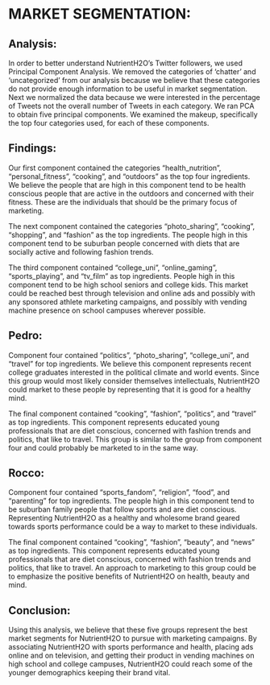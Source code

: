 # MARKET SEGMENTATION:

## Analysis:

In order to better understand NutrientH2O’s Twitter followers, we used
Principal Component Analysis. We removed the categories of ‘chatter’ and
‘uncategorized’ from our analysis because we believe that these
categories do not provide enough information to be useful in market
segmentation. Next we normalized the data because we were interested in
the percentage of Tweets not the overall number of Tweets in each
category. We ran PCA to obtain five principal components. We examined
the makeup, specifically the top four categories used, for each of these
components.

## Findings:

Our first component contained the categories “health\_nutrition”,
“personal\_fitness”, “cooking”, and “outdoors” as the top four
ingredients. We believe the people that are high in this component tend
to be health conscious people that are active in the outdoors and
concerned with their fitness. These are the individuals that should be
the primary focus of marketing.

The next component contained the categories “photo\_sharing”, “cooking”,
“shopping”, and “fashion” as the top ingredients. The people high in
this component tend to be suburban people concerned with diets that are
socially active and following fashion trends.

The third component contained “college\_uni”, “online\_gaming”,
“sports\_playing”, and “tv\_film” as top ingredients. People high in
this component tend to be high school seniors and college kids. This
market could be reached best through television and online ads and
possibly with any sponsored athlete marketing campaigns, and possibly
with vending machine presence on school campuses wherever possible.

## Pedro:

Component four contained “politics”, “photo\_sharing”, “college\_uni”,
and “travel” for top ingredients. We believe this component represents
recent college graduates interested in the political climate and world
events. Since this group would most likely consider themselves
intellectuals, NutrientH2O could market to these people by representing
that it is good for a healthy mind.

The final component contained “cooking”, “fashion”, “politics”, and
“travel” as top ingredients. This component represents educated young
professionals that are diet conscious, concerned with fashion trends and
politics, that like to travel. This group is similar to the group from
component four and could probably be marketed to in the same way.

## Rocco:

Component four contained “sports\_fandom”, “religion”, “food”, and
“parenting” for top ingredients. The people high in this component
tend to be suburban family people that follow sports and are diet
conscious. Representing NutrientH2O as a healthy and wholesome brand
geared towards sports performance could be a way to market to these
individuals.

The final component contained “cooking”, “fashion”, “beauty”, and “news”
as top ingredients. This component represents educated young
professionals that are diet conscious, concerned with fashion trends and
politics, that like to travel. An approach to marketing to this group
could be to emphasize the positive benefits of NutrientH2O on health,
beauty and mind.

## Conclusion:

Using this analysis, we believe that these five groups represent the
best market segments for NutrientH2O to pursue with marketing campaigns.
By associating NutrientH2O with sports performance and health, placing
ads online and on television, and getting their product in vending
machines on high school and college campuses, NutrientH2O could reach
some of the younger demographics keeping their brand vital.
